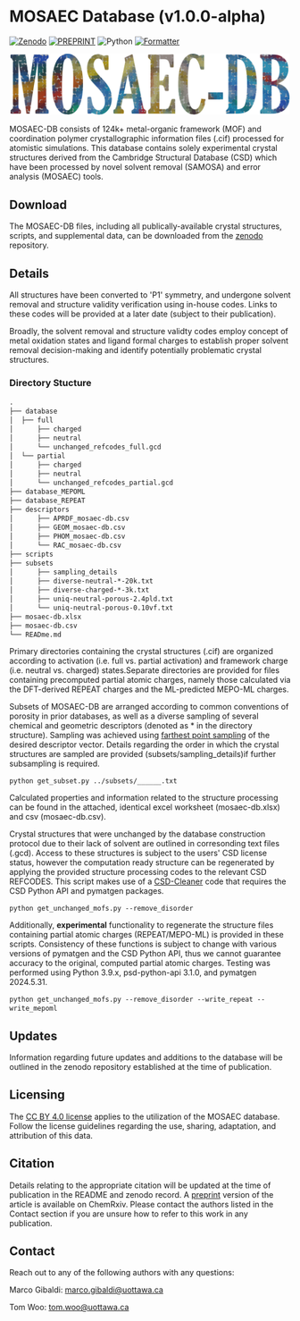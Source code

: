 # MOSAEC Database (v1.0.0-alpha)

[![Zenodo](https://flat.badgen.net/static/ZENODO/10.5281%2Fzenodo.14025238/red/)](https://doi.org/10.5281/zenodo.14025238)
[![PREPRINT](https://flat.badgen.net/static/PREPRINT/10.26434%2Fchemrxiv-2024-zmq13/nblue/)](https://doi.org/10.26434/chemrxiv-2024-zmq13)
![Python](https://flat.badgen.net/static/Python/3.9%20|%203.11/green/)
[![Formatter](https://flat.badgen.net/static/Code%20Format/black/black)](https://black.readthedocs.io/en/stable/)

<p align="center">
    <img src="../misc/logo.png" alt="mosaecdb" width="500">
</p>

MOSAEC-DB consists of 124k+ metal-organic framework (MOF) and coordination polymer crystallographic information files (.cif) processed for atomistic simulations. This database contains solely experimental crystal structures derived from the Cambridge Structural Database (CSD) which have been processed by novel solvent removal (SAMOSA) and error analysis (MOSAEC) tools.

## Download
The MOSAEC-DB files, including all publically-available crystal structures, scripts, and supplemental data, can be downloaded from the [zenodo](https://doi.org/10.5281/zenodo.14025238) repository.

## Details
All structures have been converted to 'P1' symmetry, and undergone solvent removal and structure validity verification using in-house codes. Links to these codes will be provided at a later date (subject to their publication).

Broadly, the solvent removal and structure validty codes employ concept of metal oxidation states and ligand formal charges to establish proper solvent removal decision-making and identify potentially problematic crystal structures.

### Directory Stucture

```
.
├── database
│  ├── full
│      ├── charged
│      ├── neutral
│      └── unchanged_refcodes_full.gcd
│  └── partial
│      ├── charged
│      ├── neutral
│      └── unchanged_refcodes_partial.gcd
├── database_MEPOML
├── database_REPEAT
├── descriptors
│      ├── APRDF_mosaec-db.csv
│      ├── GEOM_mosaec-db.csv
│      ├── PHOM_mosaec-db.csv
│      └── RAC_mosaec-db.csv
├── scripts
├── subsets
│      ├── sampling_details
│      ├── diverse-neutral-*-20k.txt
│      ├── diverse-charged-*-3k.txt
│      ├── uniq-neutral-porous-2.4pld.txt
│      └── uniq-neutral-porous-0.10vf.txt
├── mosaec-db.xlsx
├── mosaec-db.csv
└── READme.md
```

Primary directories containing the crystal structures (.cif) are organized according to activation (i.e. full vs. partial activation) and framework charge (i.e. neutral vs. charged) states.Separate directories are provided for files containing precomputed partial atomic charges, namely those calculated via the DFT-derived REPEAT charges and the ML-predicted MEPO-ML charges.

Subsets of MOSAEC-DB are arranged according to common conventions of porosity in prior databases, as well as a diverse sampling of several chemical and geometric descriptors (denoted as * in the directory structure). Sampling was achieved using [farthest point sampling](https://github.com/uowoolab/MOF-Diversity-Analysis/blob/main/farthest_point_sampling.py) of the desired descriptor vector. Details regarding the order in which the crystal structures are sampled are provided (subsets/sampling_details)if further subsampling is required.

```
python get_subset.py ../subsets/______.txt
```

Calculated properties and information related to the structure processing can be found in the attached, identical excel worksheet (mosaec-db.xlsx) and csv (mosaec-db.csv).

Crystal structures that were unchanged by the database construction protocol due to their lack of solvent are outlined in corresonding text files (.gcd). Access to these structures is subject to the users' CSD license status, however the computation ready structure can be regenerated by applying the provided structure processing codes to the relevant CSD REFCODES. This script makes use of a [CSD-Cleaner](https://github.com/uowoolab/CSD-cleaner) code that requires the CSD Python API and pymatgen packages.

```
python get_unchanged_mofs.py --remove_disorder
```

Additionally, **experimental** functionality to regenerate the structure files containing partial atomic charges (REPEAT/MEPO-ML) is provided in these scripts. Consistency of these functions is subject to change with various versions of pymatgen and the CSD Python API, thus we cannot guarantee accuracy to the original, computed partial atomic charges. Testing was performed using Python 3.9.x, psd-python-api 3.1.0, and pymatgen 2024.5.31.

```
python get_unchanged_mofs.py --remove_disorder --write_repeat --write_mepoml
```

## Updates
Information regarding future updates and additions to the database will be outlined in the zenodo repository established at the time of publication.

## Licensing
The [CC BY 4.0 license](https://creativecommons.org/licenses/by/4.0/) applies to the utilization of the MOSAEC database. Follow the license guidelines regarding the use, sharing, adaptation, and attribution of this data.

## Citation
Details relating to the appropriate citation will be updated at the time of publication in the README and zenodo record. A [preprint](https://doi.org/10.26434/chemrxiv-2024-zmq13) version of the article is available on ChemRxiv. Please contact the authors listed in the Contact section if you are unsure how to refer to this work in any publication.

## Contact
Reach out to any of the following authors with any questions:

Marco Gibaldi: marco.gibaldi@uottawa.ca

Tom Woo: tom.woo@uottawa.ca
